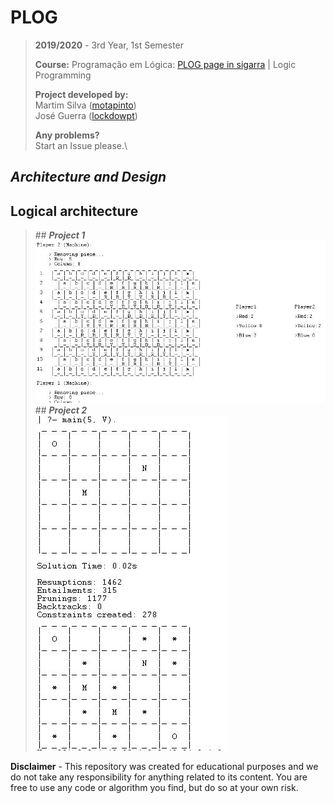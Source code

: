 # PLOG

> **2019/2020** - 3rd Year, 1st Semester	
>	
> **Course:** Programação em Lógica: [PLOG page in sigarra](https://sigarra.up.pt/feup/en/ucurr_geral.ficha_uc_view?pv_ocorrencia_id=272714) | Logic Programming
>	
> **Project developed by:**\
> Martim Silva ([motapinto](https://github.com/motapinto))\
> José Guerra ([lockdowpt](https://github.com/lockdowpt))
>
> **Any problems?**\
> Start an Issue please.\

## ***Architecture and Design***
## Logical architecture
> \## ***Project 1***\
> ![Project 1](/Projects/Project1/img/proj1.JPG)
> \## ***Project 2***\
> ![Project 2](/Projects/Project2/img/proj2.JPG)

**Disclaimer** - This repository was created for educational purposes and we do not take any responsibility for anything related to its content. You are free to use any code or algorithm you find, but do so at your own risk.
